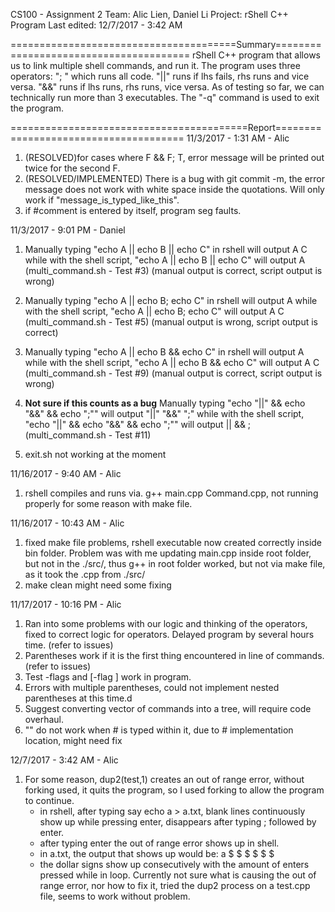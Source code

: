 CS100 - Assignment 2
Team: Alic Lien, Daniel Li
Project: rShell C++ Program
Last edited: 12/7/2017 - 3:42 AM



=======================================Summary=======================================
    rShell C++ program that allows us to link multiple shell commands, and run it. The program uses
three operators: "; " which runs all code. "||" runs if lhs fails, rhs runs and vice versa. "&&" runs
if lhs runs, rhs runs, vice versa. As of testing so far, we can technically run more than 3 executables.
The "-q" command is used to exit the program.



=========================================Report======================================
11/3/2017 - 1:31 AM - Alic
1. (RESOLVED)for cases where F && F; T, error message will be printed out twice for the second F.
2. (RESOLVED/IMPLEMENTED) There is a bug with git commit -m, the error message does not work with white space inside the 
    quotations. Will only work if "message_is_typed_like_this". 
3. if #comment is entered by itself, program seg faults.


11/3/2017 - 9:01 PM - Daniel
1. Manually typing "echo A || echo B || echo C" in rshell will output
   A
   C
   while with the shell script, "echo A || echo B || echo C" will output
   A
   (multi_command.sh - Test #3)
   (manual output is correct, script output is wrong)
   
2. Manually typing "echo A || echo B; echo C" in rshell will output
   A
   while with the shell script, "echo A || echo B; echo C" will output
   A
   C
   (multi_command.sh - Test #5)
   (manual output is wrong, script output is correct)
   
3. Manually typing "echo A || echo B && echo C" in rshell will output
   A
   while with the shell script, "echo A || echo B && echo C" will output
   A
   C
   (multi_command.sh - Test #9)
   (manual output is correct, script output is wrong)
   
4. **Not sure if this counts as a bug**
   Manually typing "echo "||" && echo "&&" && echo ";"" will output
   "||"
   "&&"
   ";"
   while with the shell script, "echo "||" && echo "&&" && echo ";"" will output
   ||
   &&
   ;
   (multi_command.sh - Test #11)
   
5. exit.sh not working at the moment


11/16/2017 - 9:40 AM - Alic
1. rshell compiles and runs via. g++ main.cpp Command.cpp, not running properly for some reason with make file.

11/16/2017 - 10:43 AM - Alic
1. fixed make file problems, rshell executable now created correctly inside bin folder. Problem was with me updating main.cpp inside root folder, but not in the ./src/, thus g++ in root folder worked, but not via make file, as it took the .cpp from ./src/
2. make clean might need some fixing


11/17/2017 - 10:16 PM - Alic
1. Ran into some problems with our logic and thinking of the operators, fixed to correct logic for operators. Delayed program by several hours time. (refer to issues)
2. Parentheses work if it is the first thing encountered in line of commands. (refer to issues)
3. Test -flags and [-flag ] work in program.
4. Errors with multiple parentheses, could not implement nested parentheses at this time.d
5. Suggest converting vector of commands into a tree, will require code overhaul.
6. "" do not work when # is typed within it, due to # implementation location, might need fix

12/7/2017 - 3:42 AM - Alic
1. For some reason, dup2(test,1) creates an out of range error, without forking used, it quits the program, so I used forking to allow the program to continue.
    - in rshell, after typing say echo a > a.txt, blank lines continuously show up while pressing enter, disappears after typing ; followed by enter.
    - after typing enter the out of range error shows up in shell.
    - in a.txt, the output that shows up would be:
        a
        $ $ $ $ $ $
    - the dollar signs show up consecutively with the amount of enters pressed while in loop.
Currently not sure what is causing the out of range error, nor how to fix it, tried the dup2 process on a test.cpp file, seems to work without problem.
